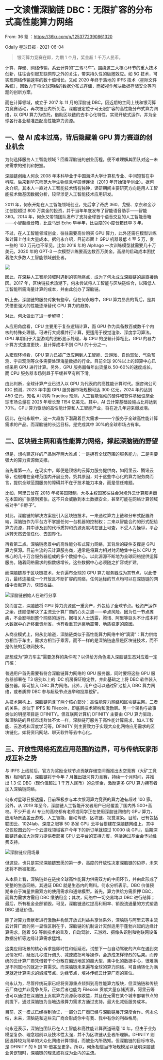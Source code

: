 # 一文读懂深脑链 DBC：无限扩容的分布式高性能算力网络

From: 36 氪 ：https://36kr.com/p/1253772390861320

Odaily 星球日报 · 2021-06-04

> 银河算力竞赛在即，为期 1 个月，奖金超 1 千万人民币。

计算、存储、网络传输，系云计算的“三驾马车”。围绕这三大核心环节的重大技术创新，往往会引起互联网界之外的关注，带来持久性的破圈效应。如 5G 技术，可实现网络传输速率的数十倍增长。又如 2020 年终于落地的 IPFS 技术（星际文件系统），因致力于将全球网络的数据分布式存储，而被视作解决数据存储安全等问题的创新方案。

而在计算领域，成立于 2017 年 11 月的深脑链 DBC，因近期的主网上线和银河算力竞赛活动，再次被业内所关注。深脑链定位于可无限扩容的高性能分布式算力网络，以 GPU 算力为依托，借助区块链的去中心化特性，实现开放式运作，并为全球各行各业精准匹配高性能算力资源。

## 一、做 AI 成本过高，背后隐藏着 GPU 算力赛道的创业机会

为何选择服务人工智能领域？回看深脑链的创业历程，便不难理解其团队对这一未来需求的预判和把握。

深脑链创始人何永 2008 年本科毕业于中国海洋大学计算机专业、中间短暂在中科院，后来到华东师范大学生物信息学硕博连读（2010 年开始辍学创业）。据何永介绍，其本人一直对人工智能技术情有独钟，读研期间主要研究方向是用人工智能技术做基因数据分析，较早涉足人工智能技术应用研发。

2011 年，何永开始在人工智能领域创业，先后拿了奇虎 360、戈壁、京东和金沙江创投超过 800 万美金的投资，并于当年年底发布了智能语音助手——智能 360。2014 年，何永又带领团队发布了支持全球首个语音交互的人工智能音箱——小智超级音箱，比亚马逊 Echo 早半年，比百度的小度音箱还早 3 年。

不过，在人工智能领域创业，往往需要高价购买 GPU 算力，此外还需在模型训练和计算上付出大量成本。据何永介绍，目前市面上 GPU 机器最低 4 至 5 万，贵一些的 100 万元也不罕见，比如 2016 年的 Alphago 一次训练模型就需要几十万美元，2020 年的 GPT-3 一次模型训练要高达数百万美金。高昂的启动成本困扰着绝大多数人工智能领域创业者。

![](./assets/dbc-36kr-report.assets/36kr_1.jpg)

因此，在深耕人工智能领域时遇到的实际痛点，成为了何永成立深脑链的最直接动因。2017 年，区块链技术热潮下，何永尝试将人工智能与区块链结合，以降低人工智能所需海量计算的成本，并由此创办了深脑链。

听上去，深脑链的服务对象有些窄。但在何永眼中，GPU 算力昂贵的背后，是其凭借更强大的性能逐渐替代 CPU 算力的趋势。

对此，何永做出了进一步解释：

从应用角度看，CPU 主要用于复杂逻辑计算，而 GPU 作为具备数百或数千个内核的特殊处理器，可进行大规模并行计算，更适用于视觉渲染、深度学习算法。GPU 早期用于大型游戏的图形显示处理，与 CPU 的逻辑计算相比，GPU 的暴力计算方式速度更快，且计算成本不到 CPU 的十分之一。

从宏观环境看，GPU 算力已被广泛应用到人工智能、云游戏、自动驾驶、气象预测、宇宙观测等众多需要处理海量数据的行业。目前全球 90%以上的超算中心已经采用 GPU 进行计算。另外，GPU 服务器每年出货量以 50-60%的速度成长，而 CPU 服务器市场则趋于平缓甚至有所下滑。

由此判断，全球计算产业已进入以 GPU 为代表的的高性能计算时代。据咨询公司 IDC 预测，2023 年中国 GPU 服务器市场规模可达 300 亿元，2024 年约达到 450 亿元。知名 AI 机构 Tractica 预测，人工智能驱动的硬件和软件基础设施全球市场总量在 2025 年增长至 1154 亿美元。其中，AI 云计算基础设施占比将达到 70%。GPU 算力驱动的高性能计算和人工智能产业，将在近几年迎来爆发潮。

因此，在何永眼中，这一大趋势下潜藏着巨大需求——一个服务于全球高性能计算需求的产品。而深脑链的长远目标，是完成其中 30%的全球市场占有率。

## 二、区块链主网和高性能算力网络，撑起深脑链的野望

但是，想构建这样的产品尚存两大难点：一是拥有全球范围的服务能力，二是需要强大的算力资源做支撑。

首先看第一点。在现实中，即便是顶级的云算力服务提供商，如阿里云、腾讯云等，也很难在全球范围内开展业务。究其原因，对于这些中心化的算力服务商而言，提供全球范围服务的障碍并不在于技术能力本身，而是信任难题。

比如，阿里云曾在 2018 年被美国限制。大多主权国家往往会对境外云计算服务商在本国的扩张感到紧张。这不只会威胁到本土数据安全，甚至可能在网络计算领域被对手“卡脖子”。

对此，深脑链的解决方案是引入区块链技术，一来通过算力上链和分布式配置终端，深脑链作为平台方不掌握任何一台机器的控制权；二来以智能合约的形式配给算力资源，其中涉及到的代币质押和资源贡献均在链上可查，不受人为操纵，平台运转天然去信任化、去国界化。

再看第二点。深脑链愿景中的高性能分布式算力网络，其背后的硬件支撑是 GPU 算力资源。目前主流的云计算服务商，通常是将算力相对封闭地集中在以 CPU 为核心的几十万台服务器组成的多个数据中心，以此源源不断地为全球网络提供运算服务。随着网络需求的指数级增长，这些数据中心必须随之扩容或扩建。

而深脑链基于区块链技术，允许遍布全球的 GPU 算力服务器成为其节点，以此借力，最终连接成一个开放且不断扩容的网络，任何达标的节点均可以在深链链的网络中贡献算力、获取收益。

![深脑链创始人在进行分享](./assets/dbc-36kr-report.assets/36kr_2.jpg)

换而言之，深脑链将 GPU 算力资源这一重资产，外包给了全球节点。轻资产运作之余，还顺便解决了主流云计算厂商的心头之患——单点风险。因为任一节点瘫痪，不会影响到整个网络的运行。据相关人士透露，腾讯、阿里等巨头不计成本将大数据中心迁移至贵州省，也有看重其远离地震带、地质稳定的原因。

从商业模式上，何永比喻道，深脑链类似于高性能算力网络中的“滴滴”：算力供给方相当于车主，需求方相当于乘客，而不一样的是深脑链底层是区块链技术，而不是传统的互联网技术。

那想成为“算力车主”需要怎样的条件呢？以供给方角色进入深脑链生态对应着一定门槛：

普通用户首先需要有符合深脑链算力网络的 GPU 服务器，同时要将这些 GPU 服务器部署在 T3 级别以上的 IDC 机房保证稳定性，并此基础之上将 DBC 软件装入服务器，即可接入 DBC 算力网络。此外，用户也可以通过矿池接入 DBC 算力网络，或者质押 DBC 参与超级节点选举和投票挖矿。

从技术架构上，深脑链包含了两个核心部分：高性能算力网络和区块链主网。二者的关系，类似于 IPFS 和 Filecoin，即底层技术架构和激励层。另一个架构与故事类似的明星项目是 DFINITY。但互联网计算机 DFINITY 主要由 CPU 算力驱动，和深脑链的目标市场群体不太一样。深脑链可服务于高性能计算需求，如人工智能、云游戏和深度学习等，DFINITY 则主要致力于实现大众化网络应用需求的区块链化，如将资讯网站、聊天软件等去中心化。

## 三、开放性网络拓宽应用范围的边界，可与传统玩家形成互补之势

与 IPFS 上线前后，官方为奖励全球节点贡献存储空间而推出太空竞赛（大矿工竞赛）相同的是，深脑链将于今年 7 月推出银河算力竞赛，持续一个月时间，并推出 1.3 亿 DBC（现价值超过 1 千万人民币）的总奖金，激励更多 GPU 算力拥有者加入深脑链网络。

何永对星球日报透露，目前积极参与本次银河算力竞赛的算力池有超过 100 家。另外，从 2019 年至今，深脑链人工智能开发者用户已经覆盖了国内外 500+高校。不少开设 AI 专业的高校都有老师或同学正在使用深脑链网络的 GPU 算力，应用场景涵盖云游戏、人工智能、自动驾驶、区块链、视觉渲染。目前，已有包括聪图云、1024lab、深度之眼等 50 多家 GPU 云平台搭建在深脑链网络上，其中仅仅聪图云的一个云游戏领域客户今年下的新订单就超过 10000 块 GPU。后期深脑链还会加大对算力提供者部署 GPU 云平台的支持力度，包括通过基金会予以经费支持。

![深脑链应用场景](./assets/dbc-36kr-report.assets/36kr_3.jpg)

但这些，也只是实现深脑链宏愿的第一步，高度的开放性决定深脑链的边界，未来还将不断被拓宽。

从本质上看，深脑链处在链接全球高性能算力供需双方的中间环节，并由此形成了完整的生态网络，其通证 DBC 就是生态内的燃料。何永分析表示，DBC 价值预期来自于海量供需双方的使用需求和通缩模型。首先，算力供给方需质押 DBC，而算力需求方需用 DBC 缴纳租金；其次，网络中一切交易均以 DBC 进行结算；最后，所有租金全部销毁。可见，深脑链通过提高利用率、销毁流通量的方式塑造 DBC 通证价值。

除了对算力贡献者进行激励并构筑开放式利益共享体系外，深脑链与阿里云等主流云计算厂商的另一显性区别在于，深脑链的机制设计天然适用于蓬勃兴起的边缘计算需求。随着 5G 等新技术的普及，自动驾驶、云游戏、摄像头识别和物联网设备数据分析等边缘计算需求猛增。

这类应用场景的核心诉求是即时性和低延迟，试想下一台自动驾驶的汽车在遇到突发情况时，延迟几秒进行调头、减速或拐弯等操作，会造成怎样惨烈的后果。而传统的云计算厂商凭借若干个分散在偏远地区的超大型、集中化的数据中心，很难满足不同属地的就近计算需求。而深脑链未来遍布全球的算力网络，可自动转化为满足就近计算需求的城域节点、边缘节点，填补传统云计算厂商的空位。

何永认为，尽管传统玩家已经将资源重点倾斜到高性能算力版块，但深脑链和传统云厂商也并非竞争关系，正如后者也能为 Filecoin 贡献大量存储资源，阿里云等也可以通过在深脑链上贡献算力资源获取收益，并且在无需在某个城市部署节点的前提下，通过深脑链为当地边缘算力需求方通过支持，最大化减低服务成本。

目前，这一模式已经得到验证，一部分云厂商已经与深脑链展开深度合作。何永总结，未来，深脑链和这些云厂商会形成你中有我、我中有你的利益格局。

何永还表示，深脑链团队已在人工智能和高性能计算赛道研磨 10 年，但由于业务模型复杂、理念超前以及技术性太强，并不为区块链从业者所理解。DFINITY 则因选择较为简单的大众化网络计算领域，而被业内所熟知。但深脑链的目标市场，是 DFINITY 的 5 到 10 倍甚至更多。所以，何永相信当市场规模足以证明深脑链业务逻辑时，深脑链的理念或将成为业内的主流。
